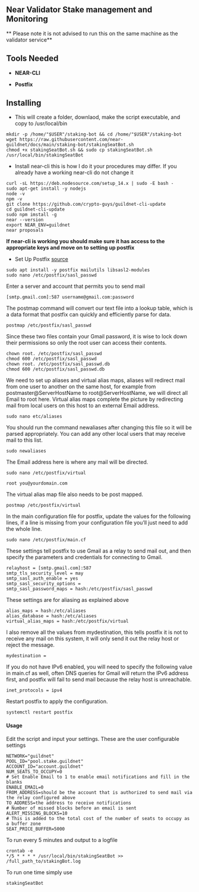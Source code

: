 ## Near Validator Stake management and Monitoring

** Please note it is not advised to run this on the same machine as the validator service**

## Tools Needed

- **NEAR-CLI**

- **Postfix**

## Installing

* This will create a folder, downlaod, make the script executable, and copy to /usr/local/bin 

```
mkdir -p /home/"$USER"/staking-bot && cd /home/"$USER"/staking-bot
wget https://raw.githubusercontent.com/near-guildnet/docs/main/staking-bot/stakingSeatBot.sh
chmod +x stakingSeatBot.sh && sudo cp stakingSeatBot.sh /usr/local/bin/stakingSeatBot
```

* Install near-cli this is how I do it your procedures may differ. If you already have a working near-cli do not change it

```
curl -sL https://deb.nodesource.com/setup_14.x | sudo -E bash -
sudo apt-get install -y nodejs
node -v
npm -v
git clone https://github.com/crypto-guys/guildnet-cli-update
cd guildnet-cli-update
sudo npm imstall -g
near --version
export NEAR_ENV=guildnet
near proposals
```
**If near-cli is working you should make sure it has access to the appropriate keys and move on to setting up postfix**

- Set Up Postfix [source](https://www.dlford.io/send-email-alerts-from-linux-server/)
```
sudo apt install -y postfix mailutils libsasl2-modules
sudo nano /etc/postfix/sasl_passwd
```
Enter a server and account that permits you to send mail
```
[smtp.gmail.com]:587 username@gmail.com:password
```
The postmap command will convert our text file into a lookup table, which is a data format that postfix can quickly and efficiently parse for data.
```
postmap /etc/postfix/sasl_passwd
```

Since these two files contain your Gmail password, it is wise to lock down their permissions so only the root user can access their contents.
```
chown root. /etc/postfix/sasl_passwd
chmod 600 /etc/postfix/sasl_passwd
chown root. /etc/postfix/sasl_passwd.db
chmod 600 /etc/postfix/sasl_passwd.db
```

We need to set up aliases and virtual alias maps, aliases will redirect mail from one user to another on the same host, for example from postmaster@ServerHostName to root@ServerHostName, we will direct all Email to root here. Virtual alias maps complete the picture by redirecting mail from local users on this host to an external Email address.

```
sudo nano etc/aliases
```

You should run the command newaliases after changing this file so it will be parsed appropriately. You can add any other local users that may receive mail to this list.
```
sudo newaliases
```
The Email address here is where any mail will be directed.
```
sudo nano /etc/postfix/virtual
```
  ```root you@yourdomain.com```

The virtual alias map file also needs to be post mapped.

```
postmap /etc/postfix/virtual
```

In the main configuration file for postfix, update the values for the following lines, if a line is missing from your configuration file you’ll just need to add the whole line.

```
sudo nano /etc/postfix/main.cf
```
These settings tell postfix to use Gmail as a relay to send mail out, and then specify the parameters and credentials for connecting to Gmail.
```
relayhost = [smtp.gmail.com]:587
smtp_tls_security_level = may
smtp_sasl_auth_enable = yes
smtp_sasl_security_options =
smtp_sasl_password_maps = hash:/etc/postfix/sasl_passwd
```

These settings are for aliasing as explained above
```
alias_maps = hash:/etc/aliases
alias_database = hash:/etc/aliases
virtual_alias_maps = hash:/etc/postfix/virtual
```
I also remove all the values from mydestination, this tells postfix it is not to receive any mail on this system, it will only send it out the relay host or reject the message.
```
mydestination =
```
If you do not have IPv6 enabled, you will need to specify the following value in main.cf as well, often DNS queries for Gmail will return the IPv6 address first, and postfix will fail to send mail because the relay host is unreachable.
```
inet_protocols = ipv4
```
Restart postfix to apply the configuration.
```
systemctl restart postfix
```

#### Usage

Edit the script and input your settings. These are the user configurable settings
```
NETWORK="guildnet"
POOL_ID="pool.stake.guildnet"
ACCOUNT_ID="account.guildnet"
NUM_SEATS_TO_OCCUPY=0
# Set Enable Email to 1 to enable email notifications and fill in the blanks
ENABLE_EMAIL=0
FROM_ADDRESS=should be the account that is authorized to send mail via the relay configured above
TO_ADDRESS=the address to receive notifications
# Number of missed blocks before an email is sent
ALERT_MISSING_BLOCKS=10
# This is added to the total cost of the number of seats to occupy as a buffer zone
SEAT_PRICE_BUFFER=5000
```


To run every 5 minutes and output to a logfile
```
crontab -e
*/5 * * * * /usr/local/bin/stakingSeatBot >> /full_path_to/stakingBot.log
```

To run one time simply use
```
stakingSeatBot
```
